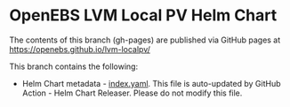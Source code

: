 # OpenEBS LVM Local PV Helm Chart

The contents of this branch (gh-pages) are published via GitHub pages at https://openebs.github.io/lvm-localpv/

This branch contains the following:
- Helm Chart metadata - [index.yaml](./index.yaml). This file is auto-updated by GitHub Action - Helm Chart Releaser. Please do not modify this file.
